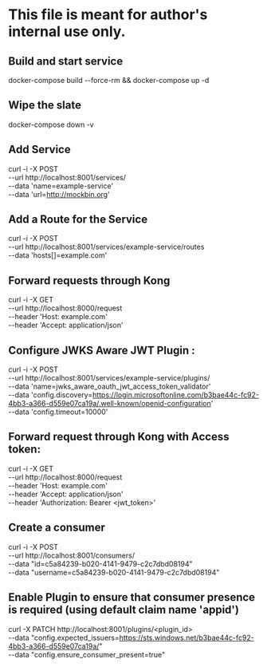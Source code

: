 # This file is meant for author's internal use only.


## Build and start service
docker-compose build --force-rm && docker-compose up -d

## Wipe the slate
docker-compose down -v


## Add Service

curl -i -X POST \
  --url http://localhost:8001/services/ \
  --data 'name=example-service' \
  --data 'url=http://mockbin.org'



## Add a Route for the Service

curl -i -X POST \
  --url http://localhost:8001/services/example-service/routes \
  --data 'hosts[]=example.com'


## Forward requests through Kong

curl -i -X GET \
  --url http://localhost:8000/request \
  --header 'Host: example.com' \
  --header 'Accept: application/json'




## Configure JWKS Aware JWT Plugin :

curl -i -X POST \
  --url http://localhost:8001/services/example-service/plugins/ \
  --data 'name=jwks_aware_oauth_jwt_access_token_validator' \
  --data 'config.discovery=https://login.microsoftonline.com/b3bae44c-fc92-4bb3-a366-d559e07ca19a/.well-known/openid-configuration' \
  --data 'config.timeout=10000'




## Forward request through Kong with Access token:

curl -i -X GET \
 --url http://localhost:8000/request \
 --header 'Host: example.com' \
 --header 'Accept: application/json' \
 --header 'Authorization: Bearer <jwt_token>'


## Create a consumer
curl -i -X POST \
  --url http://localhost:8001/consumers/ \
  --data "id=c5a84239-b020-4141-9479-c2c7dbd08194" \
  --data "username=c5a84239-b020-4141-9479-c2c7dbd08194"


## Enable Plugin to ensure that consumer presence is required (using default claim name 'appid')
curl -X PATCH http://localhost:8001/plugins/<plugin_id>  \
  --data "config.expected_issuers=https://sts.windows.net/b3bae44c-fc92-4bb3-a366-d559e07ca19a/" \
  --data "config.ensure_consumer_present=true"





